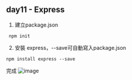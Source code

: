## day11 -  Express

1. 建立package.json
```
 npm init
```
2. 安裝 express，--save可自動寫入package.json
```
npm install express --save
```
完成
![image](https://user-images.githubusercontent.com/45085567/232812257-9877bb93-73c0-4cae-bcec-6536878b045a.png)
